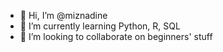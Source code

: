 - 👋 Hi, I’m @miznadine
- 🌱 I’m currently learning Python, R, SQL 
- 💞️ I’m looking to collaborate on beginners' stuff

<!---
miznadine/miznadine is a ✨ special ✨ repository because its `README.md` (this file) appears on your GitHub profile.
You can click the Preview link to take a look at your changes.
--->
